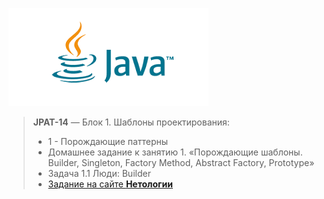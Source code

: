 ![Java logo](/Java_logo.png)
> **JPAT-14** — Блок 1. Шаблоны проектирования: 
> *    1 - Порождающие паттерны
> *    Домашнее задание к занятию 1. «Порождающие шаблоны. Builder, Singleton, Factory Method, Abstract Factory, Prototype»
> *    Задача 1.1 Люди: Builder
> *    [Задание на сайте **Нетологии**](https://github.com/netology-code/jd-homeworks/blob/master/creational/task1/README.md)